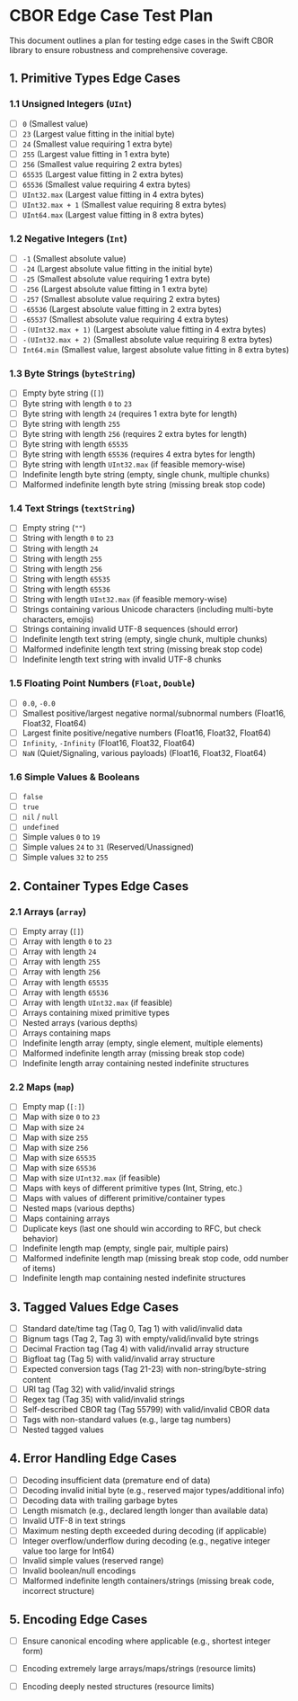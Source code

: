 # CBOR Edge Case Test Plan

This document outlines a plan for testing edge cases in the Swift CBOR library to ensure robustness and comprehensive coverage.

## 1. Primitive Types Edge Cases

### 1.1 Unsigned Integers (`UInt`)
- [ ] `0` (Smallest value)
- [ ] `23` (Largest value fitting in the initial byte)
- [ ] `24` (Smallest value requiring 1 extra byte)
- [ ] `255` (Largest value fitting in 1 extra byte)
- [ ] `256` (Smallest value requiring 2 extra bytes)
- [ ] `65535` (Largest value fitting in 2 extra bytes)
- [ ] `65536` (Smallest value requiring 4 extra bytes)
- [ ] `UInt32.max` (Largest value fitting in 4 extra bytes)
- [ ] `UInt32.max + 1` (Smallest value requiring 8 extra bytes)
- [ ] `UInt64.max` (Largest value fitting in 8 extra bytes)

### 1.2 Negative Integers (`Int`)
- [ ] `-1` (Smallest absolute value)
- [ ] `-24` (Largest absolute value fitting in the initial byte)
- [ ] `-25` (Smallest absolute value requiring 1 extra byte)
- [ ] `-256` (Largest absolute value fitting in 1 extra byte)
- [ ] `-257` (Smallest absolute value requiring 2 extra bytes)
- [ ] `-65536` (Largest absolute value fitting in 2 extra bytes)
- [ ] `-65537` (Smallest absolute value requiring 4 extra bytes)
- [ ] `-(UInt32.max + 1)` (Largest absolute value fitting in 4 extra bytes)
- [ ] `-(UInt32.max + 2)` (Smallest absolute value requiring 8 extra bytes)
- [ ] `Int64.min` (Smallest value, largest absolute value fitting in 8 extra bytes)

### 1.3 Byte Strings (`byteString`)
- [ ] Empty byte string (`[]`)
- [ ] Byte string with length `0` to `23`
- [ ] Byte string with length `24` (requires 1 extra byte for length)
- [ ] Byte string with length `255`
- [ ] Byte string with length `256` (requires 2 extra bytes for length)
- [ ] Byte string with length `65535`
- [ ] Byte string with length `65536` (requires 4 extra bytes for length)
- [ ] Byte string with length `UInt32.max` (if feasible memory-wise)
- [ ] Indefinite length byte string (empty, single chunk, multiple chunks)
- [ ] Malformed indefinite length byte string (missing break stop code)

### 1.4 Text Strings (`textString`)
- [ ] Empty string (`""`)
- [ ] String with length `0` to `23`
- [ ] String with length `24`
- [ ] String with length `255`
- [ ] String with length `256`
- [ ] String with length `65535`
- [ ] String with length `65536`
- [ ] String with length `UInt32.max` (if feasible memory-wise)
- [ ] Strings containing various Unicode characters (including multi-byte characters, emojis)
- [ ] Strings containing invalid UTF-8 sequences (should error)
- [ ] Indefinite length text string (empty, single chunk, multiple chunks)
- [ ] Malformed indefinite length text string (missing break stop code)
- [ ] Indefinite length text string with invalid UTF-8 chunks

### 1.5 Floating Point Numbers (`Float`, `Double`)
- [ ] `0.0`, `-0.0`
- [ ] Smallest positive/largest negative normal/subnormal numbers (Float16, Float32, Float64)
- [ ] Largest finite positive/negative numbers (Float16, Float32, Float64)
- [ ] `Infinity`, `-Infinity` (Float16, Float32, Float64)
- [ ] `NaN` (Quiet/Signaling, various payloads) (Float16, Float32, Float64)

### 1.6 Simple Values & Booleans
- [ ] `false`
- [ ] `true`
- [ ] `nil` / `null`
- [ ] `undefined`
- [ ] Simple values `0` to `19`
- [ ] Simple values `24` to `31` (Reserved/Unassigned)
- [ ] Simple values `32` to `255`

## 2. Container Types Edge Cases

### 2.1 Arrays (`array`)
- [ ] Empty array (`[]`)
- [ ] Array with length `0` to `23`
- [ ] Array with length `24`
- [ ] Array with length `255`
- [ ] Array with length `256`
- [ ] Array with length `65535`
- [ ] Array with length `65536`
- [ ] Array with length `UInt32.max` (if feasible)
- [ ] Arrays containing mixed primitive types
- [ ] Nested arrays (various depths)
- [ ] Arrays containing maps
- [ ] Indefinite length array (empty, single element, multiple elements)
- [ ] Malformed indefinite length array (missing break stop code)
- [ ] Indefinite length array containing nested indefinite structures

### 2.2 Maps (`map`)
- [ ] Empty map (`[:]`)
- [ ] Map with size `0` to `23`
- [ ] Map with size `24`
- [ ] Map with size `255`
- [ ] Map with size `256`
- [ ] Map with size `65535`
- [ ] Map with size `65536`
- [ ] Map with size `UInt32.max` (if feasible)
- [ ] Maps with keys of different primitive types (Int, String, etc.)
- [ ] Maps with values of different primitive/container types
- [ ] Nested maps (various depths)
- [ ] Maps containing arrays
- [ ] Duplicate keys (last one should win according to RFC, but check behavior)
- [ ] Indefinite length map (empty, single pair, multiple pairs)
- [ ] Malformed indefinite length map (missing break stop code, odd number of items)
- [ ] Indefinite length map containing nested indefinite structures

## 3. Tagged Values Edge Cases

- [ ] Standard date/time tag (Tag 0, Tag 1) with valid/invalid data
- [ ] Bignum tags (Tag 2, Tag 3) with empty/valid/invalid byte strings
- [ ] Decimal Fraction tag (Tag 4) with valid/invalid array structure
- [ ] Bigfloat tag (Tag 5) with valid/invalid array structure
- [ ] Expected conversion tags (Tag 21-23) with non-string/byte-string content
- [ ] URI tag (Tag 32) with valid/invalid strings
- [ ] Regex tag (Tag 35) with valid/invalid strings
- [ ] Self-described CBOR tag (Tag 55799) with valid/invalid CBOR data
- [ ] Tags with non-standard values (e.g., large tag numbers)
- [ ] Nested tagged values

## 4. Error Handling Edge Cases

- [ ] Decoding insufficient data (premature end of data)
- [ ] Decoding invalid initial byte (e.g., reserved major types/additional info)
- [ ] Decoding data with trailing garbage bytes
- [ ] Length mismatch (e.g., declared length longer than available data)
- [ ] Invalid UTF-8 in text strings
- [ ] Maximum nesting depth exceeded during decoding (if applicable)
- [ ] Integer overflow/underflow during decoding (e.g., negative integer value too large for Int64)
- [ ] Invalid simple values (reserved range)
- [ ] Invalid boolean/null encodings
- [ ] Malformed indefinite length containers/strings (missing break code, incorrect structure)

## 5. Encoding Edge Cases

- [ ] Ensure canonical encoding where applicable (e.g., shortest integer form)
- [ ] Encoding extremely large arrays/maps/strings (resource limits)
- [ ] Encoding deeply nested structures (resource limits)

